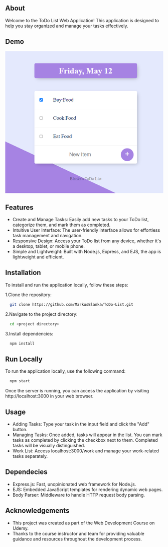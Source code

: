 
## About
Welcome to the ToDo List Web Application! This application is designed to help you stay organized and manage your tasks effectively.
## Demo

![Visual representation of the ToDo List web app](./images/ToDoList.png)



## Features

- Create and Manage Tasks: Easily add new tasks to your ToDo list, categorize them, and mark them as completed.
- Intuitive User Interface: The user-friendly interface allows for effortless task management and navigation.
- Responsive Design: Access your ToDo list from any device, whether it's a desktop, tablet, or mobile phone.
- Simple and Lightweight: Built with Node.js, Express, and EJS, the app is lightweight and efficient.

## Installation

To install and run the application locally, follow these steps:

1.Clone the repository:
```bash
  git clone https://github.com/MarkusBlanka/ToDo-List.git
```
2.Navigate to the project directory:
```bash
  cd <project directory>
```
3.Install dependencies: 
```bash
  npm install
```
## Run Locally

To run the application locally, use the following command:

```bash
  npm start
```
Once the server is running, you can access the application by visiting http://localhost:3000 in your web browser.


## Usage

- Adding Tasks: Type your task in the input field and click the "Add" button. 
- Managing Tasks: Once added, tasks will appear in the list. You can mark tasks as completed by clicking the checkbox next to them. Completed tasks will be visually distinguished.
- Work List: Access localhost:3000/work and manage your work-related tasks separately.


## Dependecies

- Express.js: Fast, unopinionated web framework for Node.js.
- EJS: Embedded JavaScript templates for rendering dynamic web pages.
- Body Parser: Middleware to handle HTTP request body parsing.

## Acknowledgements

- This project was created as part of the Web Development Course on Udemy.
- Thanks to the course instructor and team for providing valuable guidance and resources throughout the development process.
